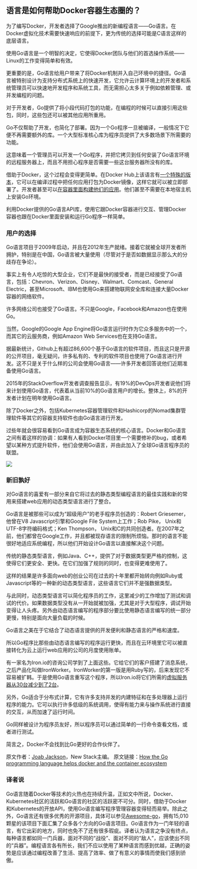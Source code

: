
语言是如何帮助Docker容器生态圈的？
----------
为了编写Docker，开发者选择了Google推出的新编程语言——Go语言。在Docker虚拟化技术需要快速响应的前提下，更为传统的选择可能是C语言这样的底层语言。

使用Go语言是一个明智的决定，它使得Docker团队与他们的首选操作系统——Linux的工作变得简单和有效。

更重要的是，Go语言给用户带来了将Docker机制并入自己环境中的捷径。Go语言被特别设计为支持分布式系统上的快速开发，它允许云计算环境上的开发者和系统管理员可以快速地开发程序和系统工具，而无需担心太多关于例如依赖管理、或并发编程的问题。

对于开发者，Go提供了将小段代码打包的功能，在编程的时候可以直接引用这些包，同时，这些包还可以被其他应用所重用。

Go不仅帮助了开发，也简化了部署。因为一个Go程序一旦被编译，一般情况下它便不再需要额外的库。一个大型标准核心库为程序员提供了大多数场景下所需要的功能。

这意味着一个管理员可以开发一个Go程序，并把它拷贝到任何安装了Go语言环境的远程服务器上，而且不用担心程序是否需要一些这台服务器所没有的库。

借助于Docker，这个过程会变得更简单。在Docker Hub上该语言有[一个特殊的版本](https://blog.golang.org/docker)，它可以在编译过程中把任何应用打包为Docker镜像，这样它就可以被立即部署了。开发者甚至可以[在容器里面构建他们的应用](https://hub.docker.com/_/golang/)。他们甚至不需要在本地宿主机上安装Go环境。

利用Docker提供的Go语言API库，使用它跟Docker容器进行交互、管理Docker容器也跟在Docker里面安装和运行Go程序一样简单。

### 用户的选择
Go语言项目于2009年启动，并且在2012年生产就绪。接着它就被全球开发者所拥护，特别是在中国，Go语言被大量使用（尽管对于是否如数据显示那么大的分歧存在争论）。

事实上有令人吃惊的大型企业，它们不是最快的接受者，而是已经接受了Go语言，包括：Chevron、Verizon、Disney、Walmart、Comcast、General Electric，甚至Microsoft、IBM也使用Go来搭建物联网安全库和连接大量Docker容器的网络软件。

许多网络公司也接受了Go语言。不只是Google，Facebook和Amazon也在使用Go。

当然，Google的Google App Engine将Go语言运行时作为它众多服务中的一个，而其它的云服务商，例如Amazon Web Services也在支持Go语言。

据最新统计，Github上有超过86,600个基于Go语言的软件项目，而且这只是开源的公开项目，毫无疑问，许多私有的、专利的软件项目也使用了Go语言进行开发。这不只是关于什么样的公司会使用Go语言——许多开发者回答说他们近期准备使用Go语言。

2015年的StackOverflow开发者调查报告显示，有19%的DevOps开发者说他们将来计划使用Go语言，代表着从当前10%的Go语言用户的增长。整体上，8%的开发者计划在明年使用Go语言。

除了Docker之外，包括Kubernetes容器管理软件和Hashicorp的Nomad集群管理软件等其它的容器支持软件也由Go语言进行开发。

过些年就会很容易看到Go语言成为容器生态系统的核心语言。Docker和Go语言之间有着这样的协调：如果有人看到Docker项目里一个需要修补的bug，或者希望以某种方式提升软件，他们会使用Go语言，并由此加入了全球Go语言程序员的联盟。

![](plan_to_use_go_in_the_future)

### 新旧孰好
对Go语言的喜爱有一部分来自它将过去的静态类型编程语言的最佳实践和新的常用来搭建web应用的动态类型语言进行了整合。

Go语言是被那些可以成为“超级用户”的老手程序员创造的：Robert Griesemer，他曾在V8 Javascript引擎和Google File System上工作；Rob Pike， Unix和UTF-8字符编码格式；Ken Thompson， Unix和C的共同创造者。在2007年之前，他们都曾在Google工作，并且都被现存语言的限制所烦恼。那时的语言不能很好地适应系统编程，所以他们开始设计Go语言以直接解决这个问题。

传统的静态类型语言，例如Java、C++，提供了对于数据类型更严格的控制，这使得它们更安全、更快。在它们加强了规则的同时，也变得更难使用了。

这样的结果是许多面向web的创业公司在过去的十年里都开始转向例如Ruby或Javascript等的一种新的动态类型语言，这些语言它们并不是强数据类型。

与此同时，动态类型语言可以简化程序员的工作，这里减少的工作增加了测试和调试的代价。如果数据类型没有从一开始就被加强，尤其是对于大型程序，调试开始变得让人头疼。另外由动态语言编写的程序部分要比使用静态语言编写的统一部分更慢，特别是面向大量负载的时候。

Go语言之美在于它结合了动态语言提供的开发便利和静态语言的严格和速度。

所以Go程序比那些由动态语言编写的程序运行更快，而且在云环境里它可以被直接转化为云上运行web应用的公司的月度使用账单。

有一家名为Iron.io的咨询公司学到了上面这些。它给它们的客户搭建了消息系统，之后产品化叫做IronWorker。IronWorker的第一版是用Ruby写的，后来发现它不容易被扩韩。于是使用Go语言重写这个程序，所以Iron.io将它们所需的[虚拟服务器从30台减少到了2台](http://www.iron.io/blog/2013/03/how-we-went-from-30-servers-to-2-go.html)。

另外，Go适合于分布式计算，它有许多支持并发的内建特征和在多处理器上运行程序的能力。它可以执行许多低级的系统调用，使得有能力来与操作系统进行直接的交互，从而加速了运行时间。

Go同样被设计为程序员友好，所以程序员可以通过简单的一行命令查看文档，或者进行测试。

简言之，Docker不会找到比Go更好的合作伙伴了。

原文作者：[Joab Jackson](http://thenewstack.io/author/joab/)，New Stack主编。
原文链接：[How the Go programming language helps docker and the container ecosystem](http://thenewstack.io/ebookseries/)

### 译者说

Go语言随着Docker等技术的火热也在持续升温，正如文中所说，Docker、Kubernetes社区的活跃和Go语言的社区的活跃密不可分。同时，借助于Docker和Kubernetes的开放API，使用Go语言编写程序管理容器变得轻而易举。除此之外，Go语言还有很多优秀的开源项目，具体可以参见[Awesome-go](https://github.com/avelino/awesome-go)，拥有15,010颗星的该项目下面汇集了众多各个方向的Go语言项目。Go语言作为一门年轻的语言，有它出彩的地方，同时也免不了还有很多瑕疵。译者认为语言之争没有终点，每种语言都如同一门兵器，面对不同的“战役”、面对不同的“敌人”，应该使出不同的“兵器”。编程语言各有所长，我们不应以使用了某种语言而感到优越，正确的姿势是应该通过编程改善了生活、提高了效率、做了有意义的事情而使我们感到骄傲。
